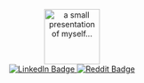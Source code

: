 <div id="header" align="center">
  <img src="https://www.entschladen.me/images/avatar.png" width="100" alt="a small presentation of myself..."/>
  <div id="badges">
    <a href="https://www.linkedin.com/in/niklas-entschladen">
      <img src="https://img.shields.io/badge/LinkedIn-blue?style=for-the-badge&logo=linkedin&logoColor=white" alt="LinkedIn Badge"/>
    </a>
    <a href="https://www.reddit.com/user/niklasent/">
      <img src="https://img.shields.io/badge/Reddit-orange?style=for-the-badge&logo=reddit&logoColor=white" alt="Reddit Badge"/>
    </a>
  </div>
  <img src="https://komarev.com/ghpvc/?username=your-github-username&style=flat-square&color=blue" alt=""/>
</div>
<!--
**niklasent/niklasent** is a ✨ _special_ ✨ repository because its `README.md` (this file) appears on your GitHub profile.

Here are some ideas to get you started:

- 🔭 I’m currently working on ...
- 🌱 I’m currently learning ...
- 👯 I’m looking to collaborate on ...
- 🤔 I’m looking for help with ...
- 💬 Ask me about ...
- 📫 How to reach me: ...
- 😄 Pronouns: ...
- ⚡ Fun fact: ...
-->
